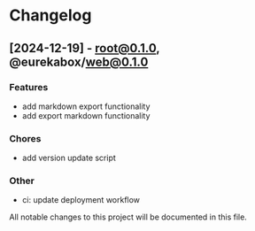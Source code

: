 # Changelog

## [2024-12-19] - root@0.1.0, @eurekabox/web@0.1.0

### Features

-   add markdown export functionality
-   add export markdown functionality

### Chores

-   add version update script

### Other

-   ci: update deployment workflow

All notable changes to this project will be documented in this file.
